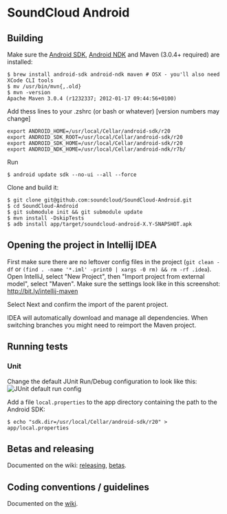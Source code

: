 # SoundCloud Android

## Building

Make sure the [Android SDK][], [Android NDK][] and Maven (3.0.4+ required) are installed:

    $ brew install android-sdk android-ndk maven # OSX - you'll also need XCode CLI tools
    $ mv /usr/bin/mvn{,.old}
    $ mvn -version
    Apache Maven 3.0.4 (r1232337; 2012-01-17 09:44:56+0100)

Add thess lines to your .zshrc (or bash or whatever) [version numbers may change]

    export ANDROID_HOME=/usr/local/Cellar/android-sdk/r20
    export ANDROID_SDK_ROOT=/usr/local/Cellar/android-sdk/r20
    export ANDROID_SDK_HOME=/usr/local/Cellar/android-sdk/r20
    export ANDROID_NDK_HOME=/usr/local/Cellar/android-ndk/r7b/

Run

    $ android update sdk --no-ui --all --force

Clone and build it:

    $ git clone git@github.com:soundcloud/SoundCloud-Android.git
    $ cd SoundCloud-Android
    $ git submodule init && git submodule update
    $ mvn install -DskipTests
    $ adb install app/target/soundcloud-android-X.Y-SNAPSHOT.apk

## Opening the project in Intellij IDEA

First make sure there are no leftover config files in the project
(`git clean -df` or `(find . -name '*.iml' -print0 | xargs -0 rm) && rm -rf .idea`).
Open IntelliJ, select "New Project", then "Import project from external model", select "Maven".
Make sure the settings look like in this screenshot: http://bit.ly/intellij-maven

Select Next and confirm the import of the parent project.

IDEA will automatically download and manage all dependencies. When switching branches you might need to reimport
the Maven project.

## Running tests

### Unit

Change the default JUnit Run/Debug configuration to look like this:
![JUnit default run config][JUnit default run config]

Add a file `local.properties` to the app directory containing the path to the Android SDK:

    $ echo "sdk.dir=/usr/local/Cellar/android-sdk/r20" > app/local.properties

## Betas and releasing

Documented on the wiki: [releasing][], [betas][].

## Coding conventions / guidelines

Documented on the [wiki][].

[Android SDK]: http://developer.android.com/sdk/index.html
[Android NDK]: http://developer.android.com/sdk/ndk/index.html
[wiki]: https://github.com/soundcloud/SoundCloud-Android/wiki/
[releasing]: https://github.com/soundcloud/SoundCloud-Android/wiki/Releasing
[betas]: https://github.com/soundcloud/SoundCloud-Android/wiki/Betas
[JUnit default run config]: http://f.cl.ly/items/153m2C2d001j0Y1L1K02/Screen%20Shot%202012-11-27%20at%2012.57.25%20PM.png
